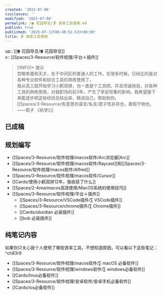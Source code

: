 ```yaml
---
created: '2022-07-06'
cssclasses: ''
modified: '2025-07-08'
permalink: /🍀 花园导览/🗜 效率工具使用.md
publish: true
published: '2025-07-13T00:48:52.533+08:00'
title: 🗜 效率工具使用
---
```

up:: [[🍀 花园导览/🍀 花园导览]]  
x:: [[Spaces/3-Resource/软件梳理/平台＋插件]]

>[!INFO]+ 提示  
> 忽略笨蛋和天才，处于中间区的普通人的工作，在很多时候，已经比的是对各种专业软件和综合工具的熟练使用了。  
> 我从高三就开始学习小鹤双拼，也一直是个工具控。并且坦诚地说，对各种工具的熟练使用，对我职场的前3年，产生了举足轻重的影响。我希望接下来能逐步把这些经验总结出来，精进自己，帮助到你。  
> [[Spaces/3-Resource/有意思的语言/名言/君子性非异也，善假于物也。——荀子 《劝学》]]

## 已成稿

## 规划编写

- [[Spaces/3-Resource/软件梳理/macos软件/Arc浏览器\|Arc]]
- [[Spaces/3-Resource/软件梳理/macos软件/Raycast]]和[[Spaces/3-Resource/软件梳理/macos软件/Alfred]]
- [[Spaces/3-Resource/软件梳理/macos软件/Cursor]]
- [[Cards/使用小鹤双拼12年，我收获了什么]]
- [[Spaces/2-Area/macos高效使用/MacOS系统的使用技巧]]
- [[Spaces/3-Resource/软件梳理/平台＋插件]]
	- [[Spaces/3-Resource/VSCode插件/∑ VSCode插件]]
	- [[Spaces/3-Resource/chrome插件/∑ Chrome插件]]
	- [[Cards/obsidian 必装插件]]
	- [[bob 必装插件]]

## 纯笔记内容

如果你只关心我个人使用了哪些效率工具，不想知道原因，可以看以下这些笔记： ^ch83r9

- [[Spaces/3-Resource/软件梳理/macos软件/∑ macOS 必备软件]]
- [[Spaces/3-Resource/软件梳理/windows软件/∑ windows必备软件]]
- [[Cards/linux必备软件]]
- [[Spaces/3-Resource/软件梳理/安卓软件/安卓手机必备软件]]
- [[Cards/ios必备软件]]
